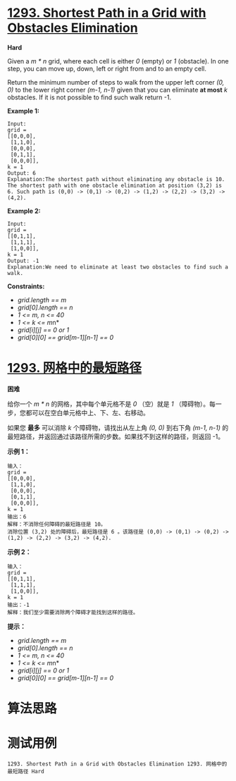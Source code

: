 # [1293. Shortest Path in a Grid with Obstacles Elimination][enTitle]

**Hard**

Given a  *m * n*  grid, where each cell is either  *0*  (empty) or  *1*  (obstacle). In one step, you can move up, down, left or right from and to an empty cell.

Return the minimum number of steps to walk from the upper left corner  *(0, 0)*  to the lower right corner  *(m-1, n-1)*  given that you can eliminate **at most**   *k*  obstacles. If it is not possible to find such walk return -1.



**Example 1:** 

```
Input: 
grid = 
[[0,0,0],
 [1,1,0],
 [0,0,0],
 [0,1,1],
 [0,0,0]], 
k = 1
Output: 6
Explanation:The shortest path without eliminating any obstacle is 10. 
The shortest path with one obstacle elimination at position (3,2) is 6. Such path is (0,0) -> (0,1) -> (0,2) -> (1,2) -> (2,2) -> (3,2) -> (4,2).

```



**Example 2:** 

```
Input: 
grid = 
[[0,1,1],
 [1,1,1],
 [1,0,0]], 
k = 1
Output: -1
Explanation:We need to eliminate at least two obstacles to find such a walk.

```



**Constraints:** 

-  *grid.length == m*  
-  *grid[0].length == n*  
-  *1 <= m, n <= 40*  
-  *1 <= k <= m*n*  
-  *grid[i][j] == 0 or 1*  
-  *grid[0][0] == grid[m-1][n-1] == 0* 


# [1293. 网格中的最短路径][cnTitle]

**困难**

给你一个  *m * n*  的网格，其中每个单元格不是  *0* （空）就是  *1* （障碍物）。每一步，您都可以在空白单元格中上、下、左、右移动。

如果您 **最多**  可以消除  *k*  个障碍物，请找出从左上角  *(0, 0)*  到右下角  *(m-1, n-1)*  的最短路径，并返回通过该路径所需的步数。如果找不到这样的路径，则返回 -1。



**示例 1：** 

```
输入： 
grid = 
[[0,0,0],
 [1,1,0],
 [0,0,0],
 [0,1,1],
 [0,0,0]], 
k = 1
输出：6
解释：不消除任何障碍的最短路径是 10。
消除位置 (3,2) 处的障碍后，最短路径是 6 。该路径是 (0,0) -> (0,1) -> (0,2) -> (1,2) -> (2,2) -> (3,2) -> (4,2).

```



**示例 2：** 

```
输入：
grid = 
[[0,1,1],
 [1,1,1],
 [1,0,0]], 
k = 1
输出：-1
解释：我们至少需要消除两个障碍才能找到这样的路径。

```



**提示：** 

-  *grid.length == m*  
-  *grid[0].length == n*  
-  *1 <= m, n <= 40*  
-  *1 <= k <= m*n*  
-  *grid[i][j] == 0 or 1*  
-  *grid[0][0] == grid[m-1][n-1] == 0* 




# 算法思路

# 测试用例
```
1293. Shortest Path in a Grid with Obstacles Elimination 1293. 网格中的最短路径 Hard
```

[enTitle]: https://leetcode.com/problems/shortest-path-in-a-grid-with-obstacles-elimination/
[cnTitle]: https://leetcode-cn.com/problems/shortest-path-in-a-grid-with-obstacles-elimination/
